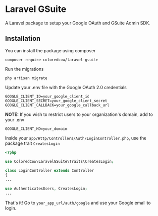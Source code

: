 # Laravel GSuite
A Laravel package to setup your Google OAuth and GSuite Admin SDK.

## Installation
You can install the package using composer
```
composer require coloredcow/laravel-gsuite
```

Run the migrations
```
php artisan migrate
```

Update your .env file with the Google OAuth 2.0 credentials
```
GOOGLE_CLIENT_ID=your_google_client_id
GOOGLE_CLIENT_SECRET=your_google_client_secret
GOOGLE_CLIENT_CALLBACK=your_google_callback_url
```

**NOTE:** If you wish to restrict users to your organization's domain, add to your .env
```
GOOGLE_CLIENT_HD=your_domain
```

Inside your `app/Http/Controllers/Auth/LoginController.php`, use the package trait `CreatesLogin`
```php
<?php

use ColoredCow\LaravelGSuite\Traits\CreatesLogin;

class LoginController extends Controller
{
...

use AuthenticatesUsers, CreatesLogin;
...
```

That's it! Go to `your_app_url/auth/google` and use your Google email to login.
